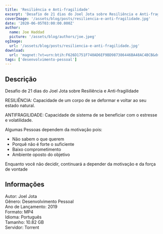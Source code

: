 ```yaml
---
title: 'Resiliência e Anti-fragilidade'
excerpt: 'Desafio de 21 dias do Joel Jota sobre Resiliência e Anti-fragilidade  RESILIÊNCIA: Capacidade de um corpo de se deformar e voltar ao seu estado natural.  ANTIFRAGILIDADE: Capacidade de sistema de se beneficiar com o estresse e volatilidade.  Algumas Pessoas dependem da motiv'
coverImage: '/assets/blog/posts/resiliencia-e-anti-fragilidade.jpg'
date: '2020-06-05T03:00:00.000Z'
author:
  name: Joe Haddad
  picture: '/assets/blog/authors/joe.jpeg'
ogImage:
  url: '/assets/blog/posts/resiliencia-e-anti-fragilidade.jpg'
download:
  url: 'magnet:?xt=urn:btih:F626D1751F740AD6EF9BD987386446BA48AC4BCB&dn=Joel%20Jota%20-%20Resili%c3%aancia%20e%20Anti-fragilidade&tr=udp%3a%2f%2ftracker.openbittorrent.com%3a1337%2fannounce&tr=udp%3a%2f%2ftracker.opentrackr.org%3a1337%2fannounce'
tags: ['desenvolvimento-pessoal']
---
```

<h2>Descrição</h2>
<p></p><p>Desafio de 21 dias do Joel Jota sobre Resiliência e Anti-fragilidade</p><p>RESILIÊNCIA: Capacidade de um corpo de se deformar e voltar ao seu estado natural.</p><p>ANTIFRAGILIDADE: Capacidade de sistema de se beneficiar com o estresse e volatilidade.</p><p>Algumas Pessoas dependem da motivação pois:</p><ul><li>Não sabem o que querem</li><li>Porquê não é forte o suficiente</li><li>Baixo comprometimento</li><li>Ambiente oposto do objetivo</li></ul><p>Enquanto você não decidir, continuará a depender da motivação e da força de vontade</p><h2>Informações</h2><p>Autor: Joel Jota<br/>Gênero: Desenvolvimento Pessoal<br/>Ano de Lançamento: 2019<br/>Formato: MP4<br/>Idioma: Português<br/>Tamanho: 10.82 GB<br/>Servidor: Torrent</p>